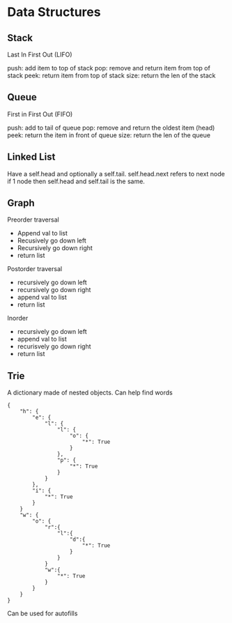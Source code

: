 # Data Structures

## Stack

Last In First Out (LIFO)

push: add item to top of stack
pop: remove and return item from top of stack
peek: return item from top of stack
size: return the len of the stack

## Queue

First in First Out (FIFO)

push: add to tail of queue
pop: remove and return the oldest item (head)
peek: return the item in front of queue
size: return the len of the queue

## Linked List

Have a self.head and optionally a self.tail.
self.head.next refers to next node
if 1 node then self.head and self.tail is the same.

## Graph

Preorder traversal

- Append val to list
- Recusively go down left
- Recursively go down right
- return list

Postorder traversal

- recursively go down left
- recursively go down right
- append val to list
- return list

Inorder

- recursively go down left
- append val to list
- recurisvely go down right
- return list

## Trie

A dictionary made of nested objects. Can help find words

```
{
	"h": {
		"e": {
			"l": {
				"l": {
					"o": {
						"*": True
					}
				},
				"p": {
					"*": True
				}
			}
		},
		"i": {
			"*": True
		}
	}
	"w": {
		"o": {
			"r":{
				"l":{
					"d":{
						"*": True
					}
				}
			}
			"w":{
				"*": True
			}
		}
	}
}
```

Can be used for autofills
